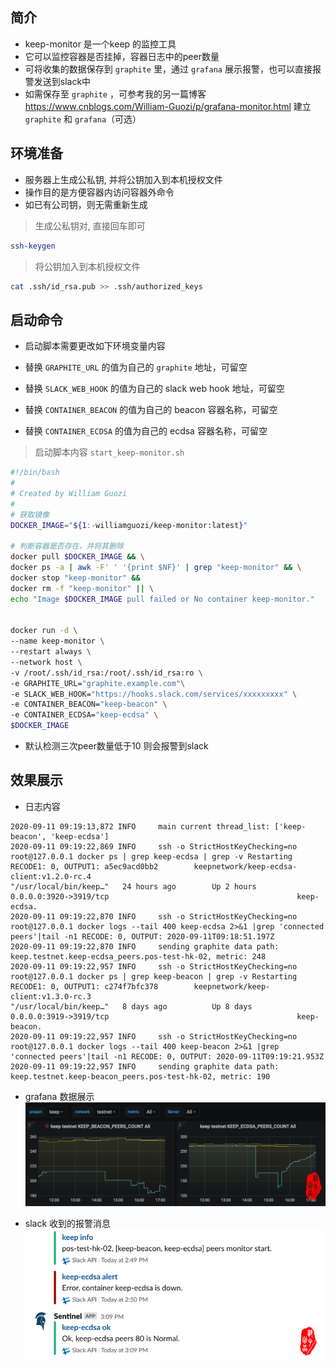 ## 简介
* keep-monitor 是一个keep 的监控工具
* 它可以监控容器是否挂掉，容器日志中的peer数量
* 可将收集的数据保存到 `graphite` 里，通过 `grafana` 展示报警，也可以直接报警发送到slack中
* 如需保存至 `graphite` ，可参考我的另一篇博客 <https://www.cnblogs.com/William-Guozi/p/grafana-monitor.html> 建立 `graphite` 和 `grafana`（可选）


## 环境准备

* 服务器上生成公私钥, 并将公钥加入到本机授权文件
* 操作目的是方便容器内访问容器外命令
* 如已有公司钥，则无需重新生成

> 生成公私钥对, 直接回车即可

```bash
ssh-keygen
```

> 将公钥加入到本机授权文件

```bash
cat .ssh/id_rsa.pub >> .ssh/authorized_keys
```


## 启动命令

* 启动脚本需要更改如下环境变量内容

* 替换 `GRAPHITE_URL` 的值为自己的 `graphite` 地址，可留空
* 替换 `SLACK_WEB_HOOK` 的值为自己的 slack web hook 地址，可留空
* 替换 `CONTAINER_BEACON` 的值为自己的 beacon 容器名称，可留空
* 替换 `CONTAINER_ECDSA` 的值为自己的 ecdsa 容器名称，可留空

> 启动脚本内容 `start_keep-monitor.sh`
```bash
#!/bin/bash
#
# Created by William Guozi
#
# 获取镜像
DOCKER_IMAGE="${1:-williamguozi/keep-monitor:latest}"

# 判断容器是否存在，并将其删除
docker pull $DOCKER_IMAGE && \
docker ps -a | awk -F' ' '{print $NF}' | grep "keep-monitor" && \
docker stop "keep-monitor" &&
docker rm -f "keep-monitor" || \
echo "Image $DOCKER_IMAGE pull failed or No container keep-monitor."


docker run -d \
--name keep-monitor \
--restart always \
--network host \
-v /root/.ssh/id_rsa:/root/.ssh/id_rsa:ro \
-e GRAPHITE_URL="graphite.example.com"\
-e SLACK_WEB_HOOK="https://hooks.slack.com/services/xxxxxxxxx" \
-e CONTAINER_BEACON="keep-beacon" \
-e CONTAINER_ECDSA="keep-ecdsa" \
$DOCKER_IMAGE
```
* 默认检测三次peer数量低于10 则会报警到slack

## 效果展示
* 日志内容
```
2020-09-11 09:19:13,872 INFO     main current thread_list: ['keep-beacon', 'keep-ecdsa']
2020-09-11 09:19:22,869 INFO     ssh -o StrictHostKeyChecking=no root@127.0.0.1 docker ps | grep keep-ecdsa | grep -v Restarting RECODE1: 0, OUTPUT1: a5ec9acd0bb2        keepnetwork/keep-ecdsa-client:v1.2.0-rc.4                               "/usr/local/bin/keep…"   24 hours ago        Up 2 hours          0.0.0.0:3920->3919/tcp                                          keep-ecdsa.
2020-09-11 09:19:22,870 INFO     ssh -o StrictHostKeyChecking=no root@127.0.0.1 docker logs --tail 400 keep-ecdsa 2>&1 |grep 'connected peers'|tail -n1 RECODE: 0, OUTPUT: 2020-09-11T09:18:51.197Z
2020-09-11 09:19:22,870 INFO     sending graphite data path: keep.testnet.keep-ecdsa_peers.pos-test-hk-02, metric: 248
2020-09-11 09:19:22,957 INFO     ssh -o StrictHostKeyChecking=no root@127.0.0.1 docker ps | grep keep-beacon | grep -v Restarting RECODE1: 0, OUTPUT1: c274f7bfc378        keepnetwork/keep-client:v1.3.0-rc.3                                     "/usr/local/bin/keep…"   8 days ago          Up 8 days           0.0.0.0:3919->3919/tcp                                          keep-beacon.
2020-09-11 09:19:22,957 INFO     ssh -o StrictHostKeyChecking=no root@127.0.0.1 docker logs --tail 400 keep-beacon 2>&1 |grep 'connected peers'|tail -n1 RECODE: 0, OUTPUT: 2020-09-11T09:19:21.953Z
2020-09-11 09:19:22,957 INFO     sending graphite data path: keep.testnet.keep-beacon_peers.pos-test-hk-02, metric: 190
```
* grafana 数据展示
![img-w500](/images/202009111728.png)


* slack 收到的报警消息
![img-w500](/images/202009111726.png)